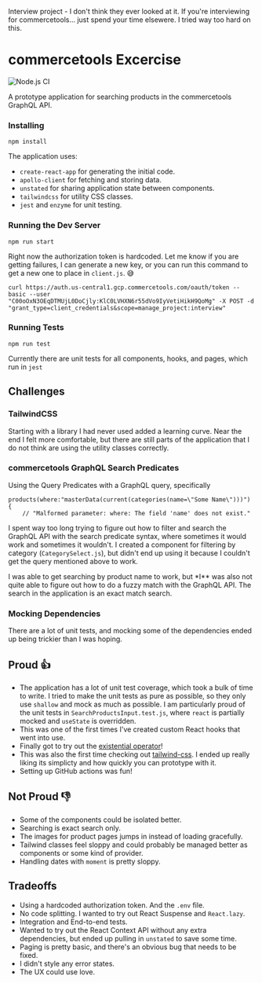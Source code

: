 Interview project - I don't think they ever looked at it. If you're interviewing for commercetools... just spend your time elsewere. I tried way too hard on this.


# commercetools Excercise

![Node.js CI](https://github.com/rjernigan/commerce-tools-excercise/workflows/Node.js%20CI/badge.svg?branch=master)

A prototype application for searching products in the commercetools GraphQL API.

### Installing

`npm install`

The application uses:

- `create-react-app` for generating the initial code.
- `apollo-client` for fetching and storing data.
- `unstated` for sharing application state between components.
- `tailwindcss` for utility CSS classes.
- `jest` and `enzyme` for unit testing.

### Running the Dev Server

`npm run start`

Right now the authorization token is hardcoded. Let me know if you are getting failures, I can generate a new key, or you can run this command to get a new one to place in `client.js`. 😅

```
curl https://auth.us-central1.gcp.commercetools.com/oauth/token --basic --user "C00oOxN3OEqDTMUjL0DoCjly:KlC0LVHXN6r55dVo9IyVetiHikH9QoMg" -X POST -d "grant_type=client_credentials&scope=manage_project:interview"
```

### Running Tests

`npm run test`

Currently there are unit tests for all components, hooks, and pages, which run in `jest`

## Challenges

### TailwindCSS

Starting with a library I had never used added a learning curve. Near the end I felt more comfortable, but there are still parts of the application that I do not think are using the utility classes correctly.

### commercetools GraphQL Search Predicates

Using the Query Predicates with a GraphQL query, specifically

```
products(where:"masterData(current(categories(name=\"Some Name\")))") {
    // "Malformed parameter: where: The field 'name' does not exist."
```

I spent way too long trying to figure out how to filter and search the GraphQL API with the search predicate syntax, where sometimes it would work and sometimes it wouldn't. I created a component for filtering by category (`CategorySelect.js`), but didn't end up using it because I couldn't get the query mentioned above to work.

I was able to get searching by product name to work, but \*I\*\* was also not quite able to figure out how to do a fuzzy match with the GraphQL API. The search in the application is an exact match search.

### Mocking Dependencies

There are a lot of unit tests, and mocking some of the dependencies ended up being trickier than I was hoping.

## Proud 👍

- The application has a lot of unit test coverage, which took a bulk of time to write. I tried to make the unit tests as pure as possible, so they only use `shallow` and mock as much as possible. I am particularly proud of the unit tests in `SearchProductsInput.test.js`, where `react` is partially mocked and `useState` is overridden.
- This was one of the first times I've created custom React hooks that went into use.
- Finally got to try out the [existential operator](https://github.com/tc39/proposal-optional-chaining)!
- This was also the first time checking out [tailwind-css](https://tailwindcss.com). I ended up really liking its simplicty and how quickly you can prototype with it.
- Setting up GitHub actions was fun!

## Not Proud 👎

- Some of the components could be isolated better.
- Searching is exact search only.
- The images for product pages jumps in instead of loading gracefully.
- Tailwind classes feel sloppy and could probably be managed better as components or some kind of provider.
- Handling dates with `moment` is pretty sloppy.

## Tradeoffs

- Using a hardcoded authorization token. And the `.env` file.
- No code splitting. I wanted to try out React Suspense and `React.lazy`.
- Integration and End-to-end tests.
- Wanted to try out the React Context API without any extra dependencies, but ended up pulling in `unstated` to save some time.
- Paging is pretty basic, and there's an obvious bug that needs to be fixed.
- I didn't style any error states.
- The UX could use love.
